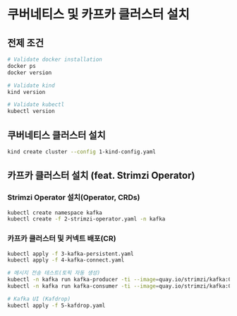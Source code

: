 # 쿠버네티스 및 카프카 클러스터 설치

## 전제 조건

```bash
# Validate docker installation
docker ps
docker version

# Validate kind
kind version

# Validate kubectl
kubectl version
```

## 쿠버네티스 클러스터 설치

```bash
kind create cluster --config 1-kind-config.yaml
```

## 카프카 클러스터 설치 (feat. Strimzi Operator)

### Strimzi Operator 설치(Operator, CRDs)

```bash
kubectl create namespace kafka
kubectl create -f 2-strimzi-operator.yaml -n kafka
```

### 카프카 클러스터 및 커넥트 배포(CR)

```bash
kubectl apply -f 3-kafka-persistent.yaml
kubectl apply -f 4-kafka-connect.yaml

# 메시지 전송 테스트(토픽 자동 생성)
kubectl -n kafka run kafka-producer -ti --image=quay.io/strimzi/kafka:0.30.0-kafka-3.2.0 --rm=true --restart=Never -- bin/kafka-console-producer.sh --bootstrap-server snowplow-kafka-bootstrap:9092 --topic my-topic
kubectl -n kafka run kafka-consumer -ti --image=quay.io/strimzi/kafka:0.30.0-kafka-3.2.0 --rm=true --restart=Never -- bin/kafka-console-consumer.sh --bootstrap-server snowplow-kafka-bootstrap:9092 --topic my-topic --from-beginning

# Kafka UI (Kafdrop)
kubectl apply -f 5-kafdrop.yaml
```
